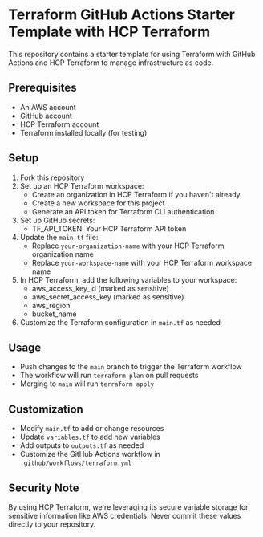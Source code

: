 # Terraform GitHub Actions Starter Template with HCP Terraform

This repository contains a starter template for using Terraform with GitHub Actions and HCP Terraform to manage infrastructure as code.

## Prerequisites

- An AWS account
- GitHub account
- HCP Terraform account
- Terraform installed locally (for testing)

## Setup

1. Fork this repository
2. Set up an HCP Terraform workspace:
   - Create an organization in HCP Terraform if you haven't already
   - Create a new workspace for this project
   - Generate an API token for Terraform CLI authentication
3. Set up GitHub secrets:
   - TF_API_TOKEN: Your HCP Terraform API token
4. Update the `main.tf` file:
   - Replace `your-organization-name` with your HCP Terraform organization name
   - Replace `your-workspace-name` with your HCP Terraform workspace name
5. In HCP Terraform, add the following variables to your workspace:
   - aws_access_key_id (marked as sensitive)
   - aws_secret_access_key (marked as sensitive)
   - aws_region
   - bucket_name
6. Customize the Terraform configuration in `main.tf` as needed

## Usage

- Push changes to the `main` branch to trigger the Terraform workflow
- The workflow will run `terraform plan` on pull requests
- Merging to `main` will run `terraform apply`

## Customization

- Modify `main.tf` to add or change resources
- Update `variables.tf` to add new variables
- Add outputs to `outputs.tf` as needed
- Customize the GitHub Actions workflow in `.github/workflows/terraform.yml`

## Security Note

By using HCP Terraform, we're leveraging its secure variable storage for sensitive information like AWS credentials. Never commit these values directly to your repository.
